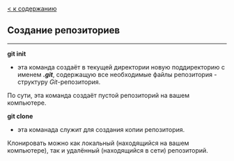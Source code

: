 [< к содержанию](./readme.md)

## Создание репозиториев

---
**git init**
- эта команда создаёт в текущей директории новую поддиректорию с именем ***.git***, содержащую все необходимые файлы репозитория - структуру *Git*-репозитория.

По сути, эта команда создаёт пустой репозиторий на вашем компьютере.

**git clone**
- эта команада служит для создания копии репозитория.

Клонировать можно как локальный (находящийся на вашем компьютере), так и удалённый (находящийся в сети) репозиторий.